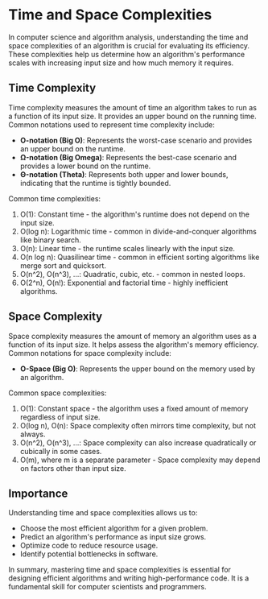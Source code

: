 # Time and Space Complexities

In computer science and algorithm analysis, understanding the time and space complexities of an algorithm is crucial for evaluating its efficiency. These complexities help us determine how an algorithm's performance scales with increasing input size and how much memory it requires.

## Time Complexity

Time complexity measures the amount of time an algorithm takes to run as a function of its input size. It provides an upper bound on the running time. Common notations used to represent time complexity include:

- **O-notation (Big O)**: Represents the worst-case scenario and provides an upper bound on the runtime.
- **Ω-notation (Big Omega)**: Represents the best-case scenario and provides a lower bound on the runtime.
- **Θ-notation (Theta)**: Represents both upper and lower bounds, indicating that the runtime is tightly bounded.

Common time complexities:

1. O(1): Constant time - the algorithm's runtime does not depend on the input size.
2. O(log n): Logarithmic time - common in divide-and-conquer algorithms like binary search.
3. O(n): Linear time - the runtime scales linearly with the input size.
4. O(n log n): Quasilinear time - common in efficient sorting algorithms like merge sort and quicksort.
5. O(n^2), O(n^3), ...: Quadratic, cubic, etc. - common in nested loops.
6. O(2^n), O(n!): Exponential and factorial time - highly inefficient algorithms.

## Space Complexity

Space complexity measures the amount of memory an algorithm uses as a function of its input size. It helps assess the algorithm's memory efficiency. Common notations for space complexity include:

- **O-Space (Big O)**: Represents the upper bound on the memory used by an algorithm.

Common space complexities:

1. O(1): Constant space - the algorithm uses a fixed amount of memory regardless of input size.
2. O(log n), O(n): Space complexity often mirrors time complexity, but not always.
3. O(n^2), O(n^3), ...: Space complexity can also increase quadratically or cubically in some cases.
4. O(m), where m is a separate parameter - Space complexity may depend on factors other than input size.

## Importance

Understanding time and space complexities allows us to:

- Choose the most efficient algorithm for a given problem.
- Predict an algorithm's performance as input size grows.
- Optimize code to reduce resource usage.
- Identify potential bottlenecks in software.

In summary, mastering time and space complexities is essential for designing efficient algorithms and writing high-performance code. It is a fundamental skill for computer scientists and programmers.